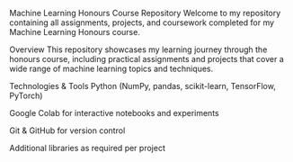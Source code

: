 Machine Learning Honours Course Repository
Welcome to my repository containing all assignments, projects, and coursework completed for my Machine Learning Honours course.

Overview
This repository showcases my learning journey through the honours course, including practical assignments and projects that cover a wide range of machine learning topics and techniques.

Technologies & Tools
Python (NumPy, pandas, scikit-learn, TensorFlow, PyTorch)

Google Colab for interactive notebooks and experiments

Git & GitHub for version control

Additional libraries as required per project
